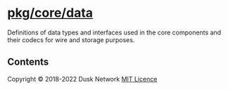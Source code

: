 # [pkg/core/data](./pkg/core/data)

Definitions of data types and interfaces used in the core components and their
codecs for wire and storage purposes.

<!-- ToC start -->
##  Contents

<!-- ToC end -->

Copyright © 2018-2022 Dusk Network
[MIT Licence](https://github.com/dusk-network/dusk-blockchain/blob/master/LICENSE)
